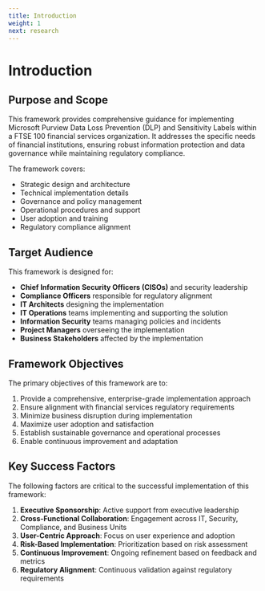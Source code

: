 ```yaml
---
title: Introduction
weight: 1
next: research
---
```


# Introduction

## Purpose and Scope

This framework provides comprehensive guidance for implementing Microsoft Purview Data Loss Prevention (DLP) and Sensitivity Labels within a FTSE 100 financial services organization. It addresses the specific needs of financial institutions, ensuring robust information protection and data governance while maintaining regulatory compliance.

The framework covers:

- Strategic design and architecture
- Technical implementation details
- Governance and policy management
- Operational procedures and support
- User adoption and training
- Regulatory compliance alignment

## Target Audience

This framework is designed for:

- **Chief Information Security Officers (CISOs)** and security leadership
- **Compliance Officers** responsible for regulatory alignment
- **IT Architects** designing the implementation
- **IT Operations** teams implementing and supporting the solution
- **Information Security** teams managing policies and incidents
- **Project Managers** overseeing the implementation
- **Business Stakeholders** affected by the implementation

## Framework Objectives

The primary objectives of this framework are to:

1. Provide a comprehensive, enterprise-grade implementation approach
2. Ensure alignment with financial services regulatory requirements
3. Minimize business disruption during implementation
4. Maximize user adoption and satisfaction
5. Establish sustainable governance and operational processes
6. Enable continuous improvement and adaptation

## Key Success Factors

The following factors are critical to the successful implementation of this framework:

1. **Executive Sponsorship**: Active support from executive leadership
2. **Cross-Functional Collaboration**: Engagement across IT, Security, Compliance, and Business Units
3. **User-Centric Approach**: Focus on user experience and adoption
4. **Risk-Based Implementation**: Prioritization based on risk assessment
5. **Continuous Improvement**: Ongoing refinement based on feedback and metrics
6. **Regulatory Alignment**: Continuous validation against regulatory requirements